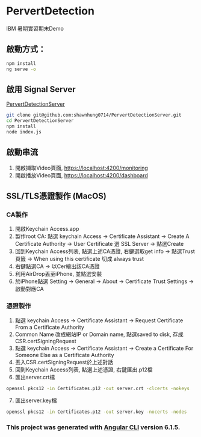# PervertDetection

IBM 暑期實習期末Demo

## 啟動方式：

```bash
npm install
ng serve -o
```

## 啟用 Signal Server
[PervertDetectionServer](https://github.com/shawnhung0714/PervertDetectionServer)

```bash
git clone git@github.com:shawnhung0714/PervertDetectionServer.git
cd PervertDetectionServer
npm install
node index.js
```
##  啟動串流
1. 開啟擷取Video頁面, [https://localhost:4200/monitoring](https://localhost:4200/monitoring)
2. 開啟播放Video頁面, [https://localhost:4200/dashboard](https://localhost:4200/dashboard)

## SSL/TLS憑證製作 (MacOS)

### CA製作
1. 開啟Keychain Access.app
2. 製作root CA: 點選 keychain Access -> Certificate Assistant -> Create A Certificate Authority -> User Certificate 選 SSL Server -> 點選Create 
3. 回到Keychain Access列表, 點選上述CA憑證, 右鍵選取get info -> 點選Trust頁籤 -> When using this certificate 切成 always trust
4. 右鍵點選CA -> 以Cer繪出該CA憑證
5. 利用AirDrop丟至iPhone, 並點選安裝
6. 於iPhone點選 Setting -> General -> About -> Certificate Trust Settings -> 啟動對應CA

### 憑證製作
1. 點選 keychain Access -> Certificate Assistant -> Request Certificate From a Certificate Authority
2. Common Name 改成網站IP or Domain name, 點選saved to disk, 存成CSR.certSigningRequest
3. 點選 keychain Access -> Certificate Assistant -> Create a Certificate For Someone Else as a Certificate Authority
4. 丟入CSR.certSigningRequest於上述對話
5. 回到Keychain Access列表, 點選上述憑證, 右鍵匯出.p12檔
6. 匯出server.crt檔
```bash
openssl pkcs12 -in Certificates.p12 -out server.crt -clcerts -nokeys
```

7. 匯出server.key檔
```bash
openssl pkcs12 -in Certificates.p12 -out server.key -nocerts -nodes
```

### This project was generated with [Angular CLI](https://github.com/angular/angular-cli) version 6.1.5.

